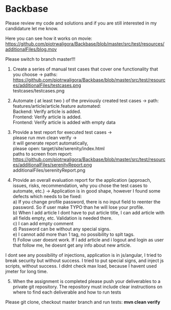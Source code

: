 # Backbase
Please review my code and solutions and if you are still interested in my candidature let me know.

Here you can see how it works on movie:
https://github.com/piotrwaligora/Backbase/blob/master/src/test/resources/additionalFiles/blog.mov

Please switch to branch master!!!
1. Create a series of manual test cases that cover one functionality that you choose ->
paths:
https://github.com/piotrwaligora/Backbase/blob/master/src/test/resources/additionalFiles/testcases.png <br />
testcases/testcases.png
2. Automate ( at least two ) of the previously created test cases ->
path:
features/article/article.feature
  automated: <br />Backend: Verify article is added. <br />Frontend: Verify article is added. <br />Frontend: Verify article is added with empty data

3. Provide a test report for executed test cases -><br />
please run mvn clean verify -> <br />it will generate report automatically, <br />please open: target/site/serenity/index.html<br />
paths to screen from report:<br />
https://github.com/piotrwaligora/Backbase/blob/master/src/test/resources/additionalFiles/serenityReport.png<br />
additionalFiles/serenityReport.png<br />
4. Provide an overall evaluation report for the application (approach, issues, risks, recommendation, why you chose the test cases to automate, etc.) ->
Application is in good shape, however I found some defects which needs to be fixed:<br />
a) If you change profile password, there is no input field to reenter the password. So if user make TYPO than he will lose your profile.<br />
b) When I add article I dont have to put article title, I can add article with all fields empty, etc. Validation is needed there.<br />
c) I can add empty comment<br />
d) Password can be without any special signs.<br />
e) I cannot add more than 1 tag, no possibility to splt tags.<br />
f) Follow user doesnt work. If I add article and i logout and login as user that follow me, he doesnt get any info about new article.<br />

I dont see any possibility of injections, application is in js/angular, I tried to break security but without success. I tried to put special signs, and inject js scripts, without success.
I didnt check max load, because I havent used jmeter for long time.

5. When the assignment is completed please push your deliverables to a private git repository. The repository must include clear instructions on where to find each deliverable and how to run tests

Please git clone, checkout master branch and run tests:
<b>mvn clean verify</b>